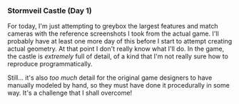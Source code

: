 ### Stormveil Castle (Day 1)

For today, I'm just attempting to greybox the largest features and match cameras
with the reference screenshots I took from the actual game. I'll probably have
at least one more day of this before I start to attempt creating actual geometry.
At that point I don't really know what I'll do. In the game, the castle is
_extremely_ full of detail, of a kind that I'm not really sure how to reproduce
programmatically.

Still... it's also _too much_ detail for the original game designers to have
manually modeled by hand, so they must have done it procedurally in some way.
It's a challenge that I shall overcome!
